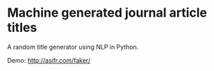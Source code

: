 # Machine generated journal article titles

A random title generator using NLP in Python.

Demo: http://asifr.com/faker/
